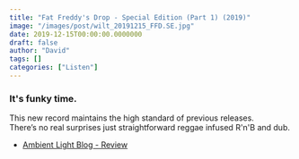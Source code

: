 ```yaml
---
title: "Fat Freddy's Drop - Special Edition (Part 1) (2019)"
image: "/images/post/wilt_20191215_FFD.SE.jpg"
date: 2019-12-15T00:00:00.0000000
draft: false
author: "David"
tags: []
categories: ["Listen"]
---
```

### It's funky time.   
  
This new record maintains the high standard of previous releases.  
There’s no real surprises just straightforward reggae infused R'n'B and dub.

-  [Ambient Light Blog - Review](https://www.ambientlightblog.com/fat-freddys-drop-special-edition-part-1/)